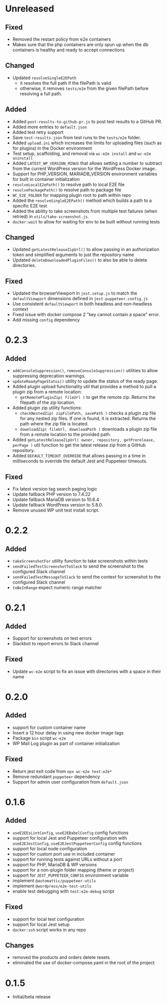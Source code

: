# Unreleased

## Fixed
- Removed the restart policy from e2e containers
- Makes sure that the php containers are only spun up when the db containers is healthy and ready to accept connections

## Changed
- Updated `resolveSingleE2EPath` 
  - it resolves the full path if the filePath is valid
  - otherwise, it removes `tests/e2e` from the given filePath before resolving a full path.

## Added

- Added `post-results-to-github-pr.js` to post test results to a GitHub PR.
- Added more entries to `default.json`
- Added test retry support
- Save `test-results.json` from test runs to the `tests/e2e` folder.
- Added `upload.ini` which increases the limits for uploading files (such as for plugins) in the Docker environment
- Test setup, scaffolding, and removal via `wc-e2e install` and `wc-e2e uninstall`
- Added `LATEST_WP_VERSION_MINUS` that allows setting a number to subtract from the current WordPress version for the WordPress Docker image.
- Support for PHP_VERSION, MARIADB_VERSION environment variables for built in container initialization
- `resolveLocalE2ePath()` to resolve path to local E2E file
- `resolvePackagePath()` to resolve path to package file
- `WC_E2E_FOLDER` for mapping plugin root to path within repo
- Added the `resolveSingleE2EPath()` method which builds a path to a specific E2E test
- Added the ability to take screenshots from multiple test failures (when retried) in `utils/take-screenshot.js`.
- `docker:wait` to allow for waiting for env to be built without running tests

## Changed

- Updated `getLatestReleaseZipUrl()` to allow passing in an authorization token and simplified arguments to just the repository name
- Updated `deleteDownloadedPluginFiles()` to also be able to delete directories.

## Fixed

- Updated the browserViewport in `jest.setup.js` to match the `defaultViewport` dimensions defined in `jest-puppeteer.config.js`
- Use consistent `defaultViewport` in both headless and non-headless context
- Fixed issue with docker compose 2 "key cannot contain a space" error.
- Add missing `config` dependency

# 0.2.3

## Added

- `addConsoleSuppression()`, `removeConsoleSuppression()` utilities to allow suppressing deprecation warnings.
- `updateReadyPageStatus()` utility to update the status of the ready page.
- Added plugin upload functionality util that provides a method to pull a plugin zip from a remote location:
  - `getRemotePluginZip( fileUrl )` to get the remote zip. Returns the filepath of the zip location.
- Added plugin zip utility functions:
  - `checkNestedZip( zipFilePath, savePath )` checks a plugin zip file for any nested zip files. If one is found, it is extracted. Returns the path where the zip file is located.
  - `downloadZip( fileUrl, downloadPath )` downloads a plugin zip file from a remote location to the provided path.
- Added `getLatestReleaseZipUrl( owner, repository, getPrerelease, perPage )` util function to get the latest release zip from a GitHub repository.
- Added `DEFAULT_TIMEOUT_OVERRIDE` that allows passing in a time in milliseconds to override the default Jest and Puppeteer timeouts.

## Fixed

- Fix latest version tag search paging logic
- Update fallback PHP version to 7.4.22
- Update fallback MariaDB version to 10.6.4
- Update fallback WordPress version to 5.8.0.
- Remove unused WP unit test install script.

# 0.2.2

## Added

- `takeScreenshotFor` utility function to take screenshots within tests
- `sendFailedTestScreenshotToSlack` to send the screenshot to the configured Slack channel
- `sendFailedTestMessageToSlack` to send the context for screenshot to the configured Slack channel
- `toBeInRange` expect numeric range matcher

# 0.2.1

## Added

- Support for screenshots on test errors
- Slackbot to report errors to Slack channel

## Fixed

- Update `wc-e2e` script to fix an issue with directories with a space in their name

# 0.2.0

## Added

- support for custom container name
- Insert a 12 hour delay in using new docker image tags
- Package `bin` script `wc-e2e`
- WP Mail Log plugin as part of container initialization

## Fixed

- Return jest exit code from `npx wc-e2e test:e2e*`
- Remove redundant `puppeteer` dependency
- Support for admin user configuration from `default.json`

# 0.1.6

## Added

- `useE2EEsLintConfig`, `useE2EBabelConfig` config functions
- support for local Jest and Puppeteer configuration with `useE2EJestConfig`, `useE2EJestPuppeteerConfig` config functions
- support for local node configuration
- support for custom port use in included container
- support for running tests against URLs without a port
- support for PHP, MariaDB & WP versions
- support for a non-plugin folder mapping (theme or project)
- support for `JEST_PUPPETEER_CONFIG` environment variable
- implement `@automattic/puppeteer-utils`
- implement `@wordpress/e2e-test-utils`
- enable test debugging with `test:e2e-debug` script

## Fixed

- support for local test configuration 
- support for local Jest setup
- `docker:ssh` script works in any repo

## Changes

- removed the products and orders delete resets
- eliminated the use of docker-compose.yaml in the root of the project

# 0.1.5

- Initial/beta release
